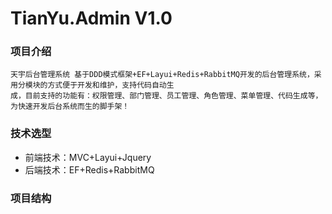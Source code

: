 # TianYu.Admin V1.0

### 项目介绍
    天宇后台管理系统 基于DDD模式框架+EF+Layui+Redis+RabbitMQ开发的后台管理系统，采用分模块的方式便于开发和维护，支持代码自动生
    成，目前支持的功能有：权限管理、部门管理、员工管理、角色管理、菜单管理、代码生成等，为快速开发后台系统而生的脚手架！
    
### 技术选型
* 前端技术：MVC+Layui+Jquery
* 后端技术：EF+Redis+RabbitMQ
    
### 项目结构
    
